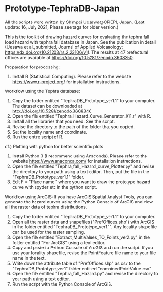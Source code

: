 # Prototype-TephraDB-Japan

All the scripts were written by Shimpei Uesawa@CRIEPI, Japan. 
(Last update: 16, July 2021, Please see tags for older version.)

This is the toolkit of drawing hazard curves for evaluating the tephra fall load hazard with tephra fall database in Japan. 
See the publication in detail (Uesawa et al., submitted, Journal of Applied Volcanology; https://dx.doi.org/10.21203/rs.2.23106/v1). 
The results at 47 prefectural offices are available at https://doi.org/10.5281/zenodo.3608350.

Preparation for processing:
1. Install R (Statistical Computing). Please refer to the website https://www.r-project.org/ for installation instructions.

Workflow using the Tephra database:
1. Copy the folder entitled "TephraDB_Prototype_ver1.1" to your computer. The dataset can be downloaded at http://doi.org/10.5281/zenodo.3608346
2. Open the file entitled "Tephra_Hazard_Curve_Generator_011.r" with R.
3. Install all the libraries that you need. See the script.
4. Revise the directory to the path of the folder that you copied.
5. Set the locality name and coordinate.
6. Run the entire script of R.

cf.) Plotting with python for better scientific plots
1. Install Python 3 (I recommend using Anaconda). Please refer to the website https://www.anaconda.com/ for installation instructions. 
2. Open the file entitled "Tephra_fall_Hazard_curve_Plotter.py" and revise the directory to your path using a text editor. Then, put the file in the "TephraDB_Prototype_ver1.1" folder.
3. Edit F = "Place name " where you want to draw the prototype hazard curve with spyder etc in the python script.

Workflow using ArcGIS:
If you have ArcGIS Spatial Analyst Tools, you can generate the hazard curves using the Python Console of ArcGIS and view all the raster data of tephra distributions.
1. Copy the folder entitled "TephraDB_Prototype_ver1.1" to your computer. 
2. Open all the raster data and shapefiles ("PrefOffices.shp") with ArcGIS in the folder entitled "TephraDB_Prototype_ver1.1". Any locality shapefile can be used for the raster sampling.
3. Open the file entitled "Extract_MultiValues_TO_Points_ver2.py" in the folder entitled "For ArcGIS" using a text editor.
4. Copy and paste to Python Console of ArcGIS and run the script. If you use your locality shapefile, revise the PointFeature file name to your file name in the text.
5. Write down the attribute table of "PrefOffices.shp" as csv to the "TephraDB_Prototype_ver1" folder entitled "combinedPointValue.csv".
6. Open the file entitled "Tephra_fall_Hazard.py" and revise the directory to your path using a text editor.
7. Run the script with the Python Console of ArcGIS.
